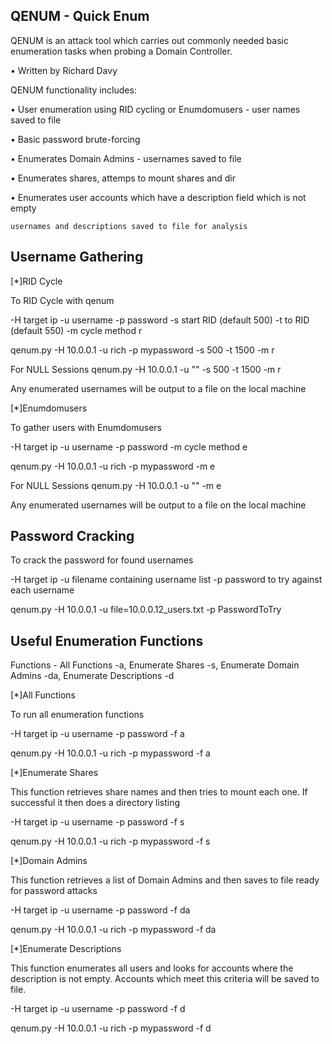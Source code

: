 QENUM - Quick Enum
------------------

QENUM is an attack tool which carries out commonly needed basic enumeration
tasks when probing a Domain Controller.

•	Written by Richard Davy

QENUM functionality includes:

•	User enumeration using RID cycling or Enumdomusers - user names saved to file

•	Basic password brute-forcing

•	Enumerates Domain Admins - usernames saved to file

•	Enumerates shares, attemps to mount shares and dir

•	Enumerates user accounts which have a description field which is not empty

	usernames and descriptions saved to file for analysis

Username Gathering
------------------

[*]RID Cycle

To RID Cycle with qenum

-H target ip
-u username 
-p password
-s start RID (default 500)
-t to RID (default 550)
-m cycle method r

qenum.py -H 10.0.0.1 -u rich -p mypassword -s 500 -t 1500 -m r

For NULL Sessions
qenum.py -H 10.0.0.1 -u "" -s 500 -t 1500 -m r

Any enumerated usernames will be output to a file on the local machine

[*]Enumdomusers

To gather users with Enumdomusers

-H target ip
-u username 
-p password
-m cycle method e

qenum.py -H 10.0.0.1 -u rich -p mypassword -m e

For NULL Sessions
qenum.py -H 10.0.0.1 -u "" -m e

Any enumerated usernames will be output to a file on the local machine


Password Cracking
-----------------

To crack the password for found usernames

-H target ip
-u filename containing username list
-p password to try against each username

qenum.py -H 10.0.0.1 -u file=10.0.0.12_users.txt -p PasswordToTry


Useful Enumeration Functions
----------------------------

Functions - All Functions -a, 
			Enumerate Shares -s, 
			Enumerate Domain Admins -da, 
			Enumerate Descriptions -d

[*]All Functions

To run all enumeration functions

-H target ip
-u username 
-p password
-f a

qenum.py -H 10.0.0.1 -u rich -p mypassword -f a

[*]Enumerate Shares

This function retrieves share names and then tries to mount each one.
If successful it then does a directory listing

-H target ip
-u username 
-p password
-f s

qenum.py -H 10.0.0.1 -u rich -p mypassword -f s

[*]Domain Admins

This function retrieves a list of Domain Admins
and then saves to file ready for password attacks

-H target ip
-u username 
-p password
-f da

qenum.py -H 10.0.0.1 -u rich -p mypassword -f da

[*]Enumerate Descriptions

This function enumerates all users and looks for accounts where the description
is not empty. Accounts which meet this criteria will be saved to file.

-H target ip
-u username 
-p password
-f d

qenum.py -H 10.0.0.1 -u rich -p mypassword -f d
